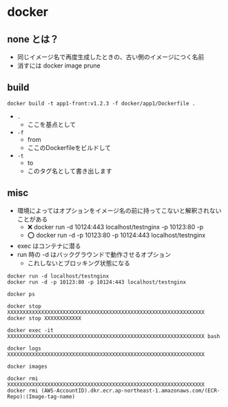 # docker

## none とは？
- 同じイメージ名で再度生成したときの、古い側のイメージにつく名前
- 消すには docker image prune

## build

```
docker build -t app1-front:v1.2.3 -f docker/app1/Dockerfile .
```

- `.`
    - ここを基点として
- `-f`
    - from
    - ここのDockerfileをビルドして
- `-t`
    - to
    - このタグ名として書き出します

## misc
- 環境によってはオプションをイメージ名の前に持ってこないと解釈されないことがある
    - :x: docker run -d 10124:443 localhost/testnginx -p 10123:80 -p 
    - :o: docker run -d -p 10123:80 -p 10124:443 localhost/testnginx
- exec はコンテナに潜る
- run 時の -d はバックグラウンドで動作させるオプション
    - これしないとブロッキング状態になる

```
docker run -d localhost/testnginx
docker run -d -p 10123:80 -p 10124:443 localhost/testnginx

docker ps

docker stop XXXXXXXXXXXXXXXXXXXXXXXXXXXXXXXXXXXXXXXXXXXXXXXXXXXXXXXXXXXXXXXX
docker stop XXXXXXXXXXXX

docker exec -it XXXXXXXXXXXXXXXXXXXXXXXXXXXXXXXXXXXXXXXXXXXXXXXXXXXXXXXXXXXXXXXX bash

docker logs XXXXXXXXXXXXXXXXXXXXXXXXXXXXXXXXXXXXXXXXXXXXXXXXXXXXXXXXXXXXXXXX

docker images

docker rmi XXXXXXXXXXXXXXXXXXXXXXXXXXXXXXXXXXXXXXXXXXXXXXXXXXXXXXXXXXXXXXXX
docker rmi (AWS-AccountID).dkr.ecr.ap-northeast-1.amazonaws.com/(ECR-Repo):(Image-tag-name)
```

